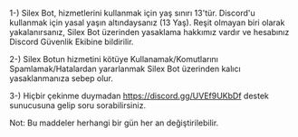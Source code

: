 1-) Silex Bot, hizmetlerini kullanmak için yaş sınırı 13'tür. Discord'u kullanmak için yasal yaşın altındaysanız (13 Yaş). Reşit olmayan biri olarak yakalanırsanız, Silex Bot üzerinden yasaklama hakkımız vardır ve hesabınız Discord Güvenlik Ekibine bildirilir. 

2-) Silex Botun hizmetini kötüye Kullanamak/Komutlarını Spamlamak/Hatalardan yararlanmak Silex Bot üzerinden kalıcı yasaklanmanıza sebep olur.

3-) Hiçbir çekinme duymadan https://discord.gg/UVEf9UKbDf destek sunucusuna gelip soru sorabilirsiniz.

Not: Bu maddeler herhangi bir gün her an değiştirilebilir.
